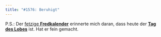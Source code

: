 ```yaml
---
title: "#1576: Beruhigt"
---
```


P.S.:
Der <a href="http://www.fonflatter.de/kalender">fetzige <strong>Fredkalender</strong></a> erinnerte mich daran, dass heute der <a href="http://www.fonflatter.de/kalender"><strong>Tag des Lobes</strong></a> ist. Hat er fein gemacht.
